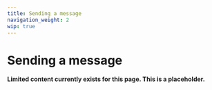 ```yaml
---
title: Sending a message
navigation_weight: 2
wip: true
---
```


# Sending a message

**Limited content currently exists for this page. This is a placeholder.**
